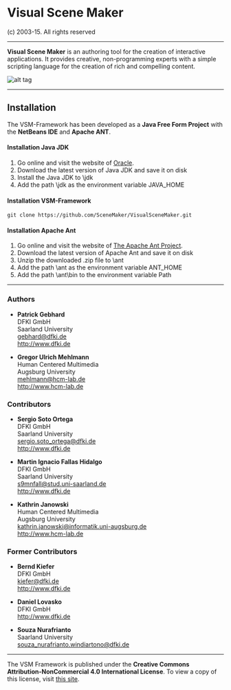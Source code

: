 # Visual Scene Maker

(c) 2003-15. All rights reserved

------------------------------------------------------------------------------

**Visual Scene Maker** is an authoring tool for the creation of interactive applications.
It provides creative, non-programming experts with a simple scripting language for the creation of rich
and compelling content.

![alt tag](http://i.imgur.com/jHELtVd.png?raw=true "VisualSceneMaker")

------------------------------------------------------------------------------

## Installation

The VSM-Framework has been developed as a **Java Free Form Project** with the **NetBeans IDE** and **Apache ANT**.

#### Installation Java JDK

1. Go online and visit the website of [Oracle](http://www.oracle.com/index.html).
2. Download the latest version of Java JDK and save it on disk
3. Install the Java JDK to <yourpath>\jdk
4. Add the path <yourpath>\jdk as the environment variable JAVA_HOME

#### Installation VSM-Framework

    git clone https://github.com/SceneMaker/VisualSceneMaker.git

#### Installation Apache Ant

1. Go online and visit the website of [The Apache Ant Project](http://ant.apache.org/index.html).
2. Download the latest version of Apache Ant and save it on disk
3. Unzip the downloaded .zip file to <yourpath>\ant
4. Add the path <yourpath>\ant as the environment variable ANT_HOME
5. Add the path <yourpath>\ant\bin to the environment variable Path


------------------------------------------------------------------------------

### Authors

* **Patrick Gebhard**  
DFKI GmbH  
Saarland University  
gebhard@dfki.de  
http://www.dfki.de  

* **Gregor Ulrich Mehlmann**  
Human Centered Multimedia   
Augsburg University  
mehlmann@hcm-lab.de  
http://www.hcm-lab.de  

### Contributors
	
* **Sergio Soto Ortega**  
DFKI GmbH  
Saarland University  
sergio.soto_ortega@dfki.de  
http://www.dfki.de   
	
* **Martin Ignacio Fallas Hidalgo**    
DFKI GmbH    
Saarland University    
s9mnfall@stud.uni-saarland.de    
http://www.dfki.de   
	
* **Kathrin Janowski**   
Human Centered Multimedia   
Augsburg University   
kathrin.janowski@informatik.uni-augsburg.de  
http://www.hcm-lab.de   
	
### Former Contributors

* **Bernd Kiefer**    
DFKI GmbH    
kiefer@dfki.de    
http://www.dfki.de    

* **Daniel Lovasko**   
DFKI GmbH    
http://www.dfki.de    

* **Souza Nurafrianto**   
Saarland University    
souza_nurafrianto.windiartono@dfki.de    

------------------------------------------------------------------------------

  The VSM Framework is published under the **Creative Commons Attribution-NonCommercial 4.0 International License**. To view a copy of this license, visit [this site](http://creativecommons.org/licenses/by-nc/4.0/).
 
